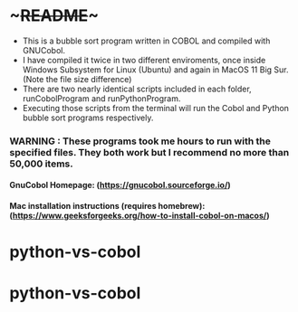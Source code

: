 # ~~~README~~~
* This is a bubble sort program written in COBOL and compiled with GNUCobol.
* I have compiled it twice in two different enviroments, once inside Windows Subsystem for Linux (Ubuntu) and again in MacOS 11 Big Sur. (Note the file size difference)
* There are two nearly identical scripts included in each folder, runCobolProgram and runPythonProgram.
* Executing those scripts from the terminal will run the Cobol and Python bubble sort programs respectively.
### WARNING : These programs took me hours to run with the specified files. They both work but I recommend no more than 50,000 items.

#### GnuCobol Homepage: (https://gnucobol.sourceforge.io/)
#### Mac installation instructions (requires homebrew): (https://www.geeksforgeeks.org/how-to-install-cobol-on-macos/)

# python-vs-cobol
# python-vs-cobol
